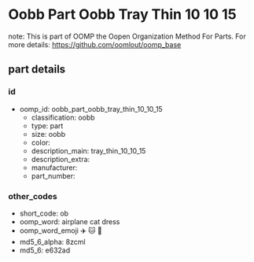 # Oobb Part Oobb Tray Thin 10 10 15  

note: This is part of OOMP the Oopen Organization Method For Parts. For more details: https://github.com/oomlout/oomp_base

##  part details





### id
* oomp_id: oobb_part_oobb_tray_thin_10_10_15
  * classification: oobb
  * type: part
  * size: oobb
  * color: 
  * description_main: tray_thin_10_10_15
  * description_extra: 
  * manufacturer: 
  * part_number: 

### other_codes
* short_code: ob
* oomp_word: airplane cat dress
* oomp_word_emoji :airplane: :cat: :dress:
* md5_6_alpha: 8zcml
* md5_6: e632ad
